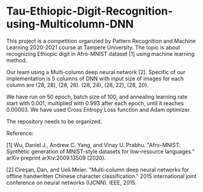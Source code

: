 # Tau-Ethiopic-Digit-Recognition-using-Multicolumn-DNN
This project is a competition organzied by Pattern Recognition and Machine Learning 2020-2021 course at Tampere University. The topic is about recognizing Ethiopic digit in Afro-MNIST dataset [1] using machine learning method.

Our team using a Multi-column deep neural network [2]. Specific of our implementation is 5 columns of DNN with input size of images for each column are (28, 28), (28, 26). (28, 24), (28, 22), (28, 20). 

We have run on 50 epoch, batch size of 100, and annealing learning rate start with 0.001, multiplied with 0.993 after each epoch, until it reaches 0.00003. 
We have used Cross Entropy Loss function and Adam optimizer.

The repository needs to be organized.

Reference: 

[1] Wu, Daniel J., Andrew C. Yang, and Vinay U. Prabhu. "Afro-MNIST: Synthetic generation of MNIST-style datasets for low-resource languages." arXiv preprint arXiv:2009.13509 (2020).

[2] Cireşan, Dan, and Ueli Meier. "Multi-column deep neural networks for offline handwritten Chinese character classification." 2015 international joint conference on neural networks (IJCNN). IEEE, 2015.
